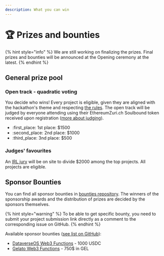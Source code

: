 ```yaml
---
description: What you can win
---
```


# 🏆 Prizes and bounties

{% hint style="info" %}
We are still working on finalizing the prizes. Final prizes and bounties will be announced at the Opening ceremony at the latest.
{% endhint %}

## General prize pool

### **Open track - quadratic voting**

You decide who wins! Every project is eligible, given they are aligned with the hackathon's theme and respecting [the rules](hacking-rules.md). The open track will be judged by everyone attending using their EthereumZuri.ch Soulbound token received upon registration ([more about judging](judging.md)).

* :first\_place: 1st place: $1500
* :second\_place: 2nd place: $1000
* :third\_place: 3nd place: $500

### Judges' favourites

An [IRL jury](judging.md) will be on site to divide $2000 among the top projects. All projects are eligible.

## Sponsor Bounties

You can find all sponsor bounties in [bounties repository](https://github.com/ethereumzurich/sponsor-bounties/issues). The winners of the sponsorship awards and the distribution of prizes are decided by the sponsors themselves.

{% hint style="warning" %}
To be able to get specific bounty, you need to submit your project submission link directly as a comment to the corresponding issue on GitHub.
{% endhint %}

Available sponsor bounties ([see list on GitHub](https://github.com/ethereumzurich/sponsor-bounties/issues)):

* [DataverseOS Web3 Functions](https://github.com/ethereumzurich/sponsor-bounties/issues/2) - 1000 USDC
* [Gelato Web3 Functions](https://github.com/ethereumzurich/sponsor-bounties/issues/1) - 750$ in GEL
